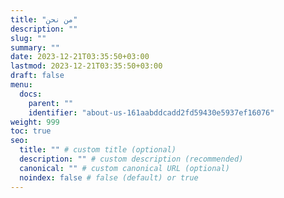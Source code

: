 ```yaml
---
title: "من نحن"
description: ""
slug: ""
summary: ""
date: 2023-12-21T03:35:50+03:00
lastmod: 2023-12-21T03:35:50+03:00
draft: false
menu:
  docs:
    parent: ""
    identifier: "about-us-161aabddcadd2fd59430e5937ef16076"
weight: 999
toc: true
seo:
  title: "" # custom title (optional)
  description: "" # custom description (recommended)
  canonical: "" # custom canonical URL (optional)
  noindex: false # false (default) or true
---
```

